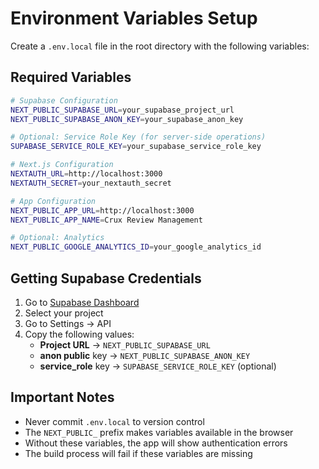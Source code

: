 # Environment Variables Setup

Create a `.env.local` file in the root directory with the following variables:

## Required Variables

```bash
# Supabase Configuration
NEXT_PUBLIC_SUPABASE_URL=your_supabase_project_url
NEXT_PUBLIC_SUPABASE_ANON_KEY=your_supabase_anon_key

# Optional: Service Role Key (for server-side operations)
SUPABASE_SERVICE_ROLE_KEY=your_supabase_service_role_key

# Next.js Configuration
NEXTAUTH_URL=http://localhost:3000
NEXTAUTH_SECRET=your_nextauth_secret

# App Configuration
NEXT_PUBLIC_APP_URL=http://localhost:3000
NEXT_PUBLIC_APP_NAME=Crux Review Management

# Optional: Analytics
NEXT_PUBLIC_GOOGLE_ANALYTICS_ID=your_google_analytics_id
```

## Getting Supabase Credentials

1. Go to [Supabase Dashboard](https://supabase.com/dashboard)
2. Select your project
3. Go to Settings → API
4. Copy the following values:
   - **Project URL** → `NEXT_PUBLIC_SUPABASE_URL`
   - **anon public** key → `NEXT_PUBLIC_SUPABASE_ANON_KEY`
   - **service_role** key → `SUPABASE_SERVICE_ROLE_KEY` (optional)

## Important Notes

- Never commit `.env.local` to version control
- The `NEXT_PUBLIC_` prefix makes variables available in the browser
- Without these variables, the app will show authentication errors
- The build process will fail if these variables are missing
